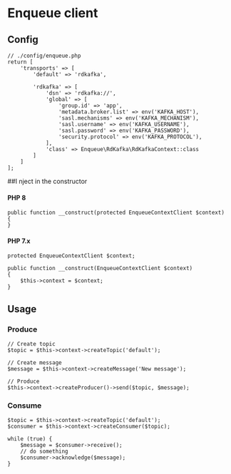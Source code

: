 # Enqueue client

## Config

```injectablephp
// ./config/enqueue.php
return [
    'transports' => [
        'default' => 'rdkafka',

        'rdkafka' => [
            'dsn' => 'rdkafka://',
            'global' => [
                'group.id' => 'app',
                'metadata.broker.list' => env('KAFKA_HOST'),
                'sasl.mechanisms' => env('KAFKA_MECHANISM'),
                'sasl.username' => env('KAFKA_USERNAME'),
                'sasl.password' => env('KAFKA_PASSWORD'),
                'security.protocol' => env('KAFKA_PROTOCOL'),
            ],
            'class' => Enqueue\RdKafka\RdKafkaContext::class
        ]
    ]
];
```


##I nject in the constructor

#### PHP 8
```injectablephp
public function __construct(protected EnqueueContextClient $context)
{
}
```

#### PHP 7.x
```injectablephp
protected EnqueueContextClient $context;

public function __construct(EnqueueContextClient $context)
{
    $this->context = $context;
}
```

## Usage
### Produce
```injectablephp
// Create topic
$topic = $this->context->createTopic('default');

// Create message
$message = $this->context->createMessage('New message');

// Produce
$this->context->createProducer()->send($topic, $message);
```

### Consume
```injectablephp
$topic = $this->context->createTopic('default');
$consumer = $this->context->createConsumer($topic);

while (true) {
    $message = $consumer->receive();
    // do something
    $consumer->acknowledge($message);
}
```

